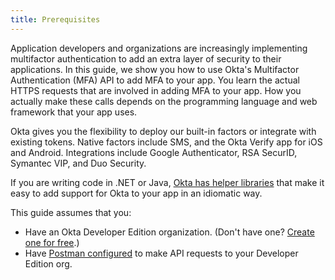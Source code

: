 ```yaml
---
title: Prerequisites
---
```


Application developers and organizations are increasingly implementing multifactor authentication to add an extra layer of
security to their applications. In this guide, we show you how to use Okta's Multifactor Authentication (MFA) API to add MFA to your app. You learn the actual HTTPS requests that are involved in adding MFA to your app. How you actually make these calls depends on the programming language and web framework that your app uses.

Okta gives you the flexibility to deploy our built-in factors or integrate with existing tokens. Native factors include
SMS, and the Okta Verify app for iOS and Android. Integrations include Google Authenticator, RSA SecurID, Symantec VIP, and Duo Security.

If you are writing code in .NET or Java, [Okta has helper libraries](/docs/) that make it easy to add support for Okta to your app
in an idiomatic way.

This guide assumes that you:

* Have an Okta Developer Edition organization. (Don't have one? [Create one for free](https://developer.okta.com/signup).)
* Have [Postman configured](/code/rest/) to make API requests to your Developer Edition org.

<NextSectionLink/>
